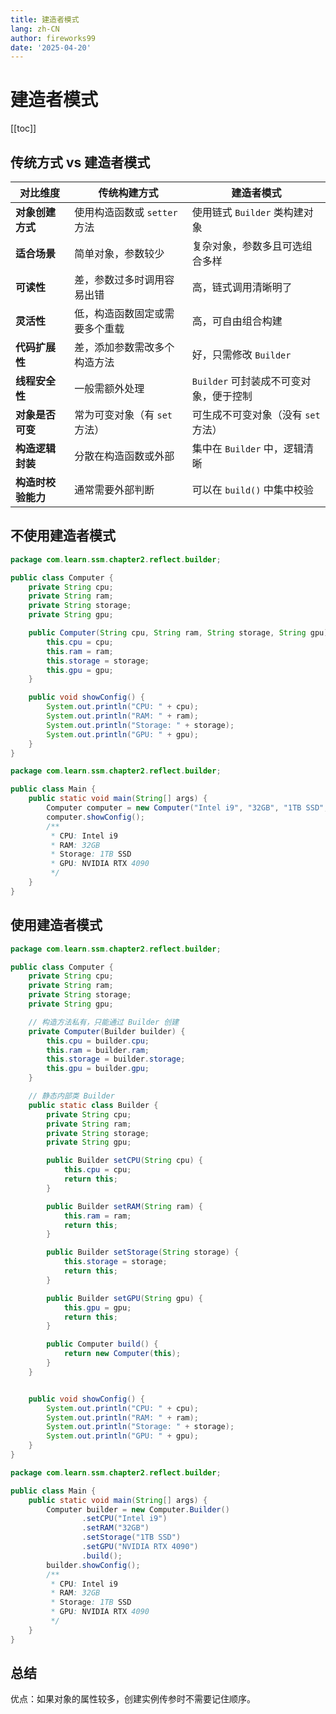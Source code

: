 ```yaml
---
title: 建造者模式
lang: zh-CN
author: fireworks99
date: '2025-04-20'
---
```


# 建造者模式

[[toc]]

## 传统方式 vs 建造者模式

| 对比维度           | 传统构建方式                   | 建造者模式                             |
| ------------------ | ------------------------------ | -------------------------------------- |
| **对象创建方式**   | 使用构造函数或 `setter` 方法   | 使用链式 `Builder` 类构建对象          |
| **适合场景**       | 简单对象，参数较少             | 复杂对象，参数多且可选组合多样         |
| **可读性**         | 差，参数过多时调用容易出错     | 高，链式调用清晰明了                   |
| **灵活性**         | 低，构造函数固定或需要多个重载 | 高，可自由组合构建                     |
| **代码扩展性**     | 差，添加参数需改多个构造方法   | 好，只需修改 `Builder`                 |
| **线程安全性**     | 一般需额外处理                 | `Builder` 可封装成不可变对象，便于控制 |
| **对象是否可变**   | 常为可变对象（有 `set` 方法）  | 可生成不可变对象（没有 `set` 方法）    |
| **构造逻辑封装**   | 分散在构造函数或外部           | 集中在 `Builder` 中，逻辑清晰          |
| **构造时校验能力** | 通常需要外部判断               | 可以在 `build()` 中集中校验            |



## 不使用建造者模式

~~~java
package com.learn.ssm.chapter2.reflect.builder;

public class Computer {
    private String cpu;
    private String ram;
    private String storage;
    private String gpu;

    public Computer(String cpu, String ram, String storage, String gpu) {
        this.cpu = cpu;
        this.ram = ram;
        this.storage = storage;
        this.gpu = gpu;
    }

    public void showConfig() {
        System.out.println("CPU: " + cpu);
        System.out.println("RAM: " + ram);
        System.out.println("Storage: " + storage);
        System.out.println("GPU: " + gpu);
    }
}
~~~

~~~java
package com.learn.ssm.chapter2.reflect.builder;

public class Main {
    public static void main(String[] args) {
        Computer computer = new Computer("Intel i9", "32GB", "1TB SSD", "NVIDIA RTX 4090");
        computer.showConfig();
        /**
         * CPU: Intel i9
         * RAM: 32GB
         * Storage: 1TB SSD
         * GPU: NVIDIA RTX 4090
         */
    }
}
~~~



## 使用建造者模式

~~~java
package com.learn.ssm.chapter2.reflect.builder;

public class Computer {
    private String cpu;
    private String ram;
    private String storage;
    private String gpu;

    // 构造方法私有，只能通过 Builder 创建
    private Computer(Builder builder) {
        this.cpu = builder.cpu;
        this.ram = builder.ram;
        this.storage = builder.storage;
        this.gpu = builder.gpu;
    }

    // 静态内部类 Builder
    public static class Builder {
        private String cpu;
        private String ram;
        private String storage;
        private String gpu;

        public Builder setCPU(String cpu) {
            this.cpu = cpu;
            return this;
        }

        public Builder setRAM(String ram) {
            this.ram = ram;
            return this;
        }

        public Builder setStorage(String storage) {
            this.storage = storage;
            return this;
        }

        public Builder setGPU(String gpu) {
            this.gpu = gpu;
            return this;
        }

        public Computer build() {
            return new Computer(this);
        }
    }


    public void showConfig() {
        System.out.println("CPU: " + cpu);
        System.out.println("RAM: " + ram);
        System.out.println("Storage: " + storage);
        System.out.println("GPU: " + gpu);
    }
}
~~~

~~~java
package com.learn.ssm.chapter2.reflect.builder;

public class Main {
    public static void main(String[] args) {
        Computer builder = new Computer.Builder()
                .setCPU("Intel i9")
                .setRAM("32GB")
                .setStorage("1TB SSD")
                .setGPU("NVIDIA RTX 4090")
                .build();
        builder.showConfig();
        /**
         * CPU: Intel i9
         * RAM: 32GB
         * Storage: 1TB SSD
         * GPU: NVIDIA RTX 4090
         */
    }
}
~~~



## 总结

优点：如果对象的属性较多，创建实例传参时不需要记住顺序。
